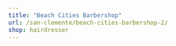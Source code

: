 ```yaml
---
title: "Beach Cities Barbershop"
url: /san-clemente/beach-cities-barbershop-2/
shop: hairdresser
---
```

